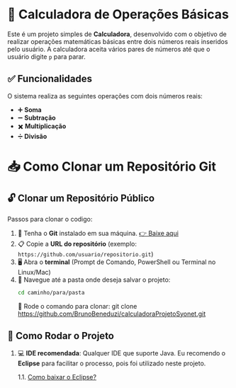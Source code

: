 # 🧮 Calculadora de Operações Básicas

Este é um projeto simples de **Calculadora**, desenvolvido com o objetivo de realizar operações matemáticas básicas entre dois números reais inseridos pelo usuário. A calculadora aceita vários pares de números até que o usuário digite `p` para parar.

## ✅ Funcionalidades

O sistema realiza as seguintes operações com dois números reais:

- ➕ **Soma**
- ➖ **Subtração**
- ✖️ **Multiplicação**
- ➗ **Divisão**

# 📥 Como Clonar um Repositório Git

## 🔓 Clonar um Repositório Público

Passos para clonar o codigo:

1. 💾 Tenha o **Git** instalado em sua máquina. [👉 Baixe aqui](https://git-scm.com/downloads)
2. 📋 Copie a **URL do repositório** (exemplo: `https://github.com/usuario/repositorio.git`)
3. 🖥️ Abra o **terminal** (Prompt de Comando, PowerShell ou Terminal no Linux/Mac)
4. 📁 Navegue até a pasta onde deseja salvar o projeto:  
   ```bash
   cd caminho/para/pasta
   ```
   🧩 Rode o comando para clonar: git clone https://github.com/BrunoBeneduzi/calculadoraProjetoSyonet.git

## 🔧 Como Rodar o Projeto

1. 💻 **IDE recomendada**: Qualquer IDE que suporte Java. Eu recomendo o **Eclipse** para facilitar o processo, pois foi utilizado neste projeto.

   1.1. [Como baixar o Eclipse?](https://www.youtube.com/watch?v=KWGIaWh71q4)
   


   





